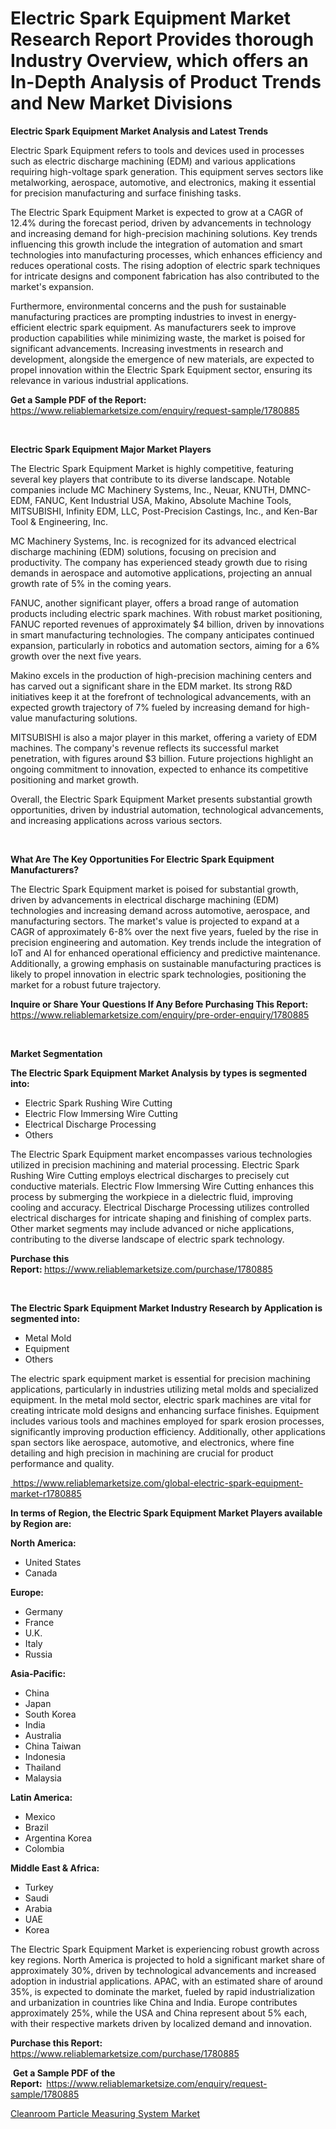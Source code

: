 <p><h1>Electric Spark Equipment Market Research Report Provides thorough Industry Overview, which offers an In-Depth Analysis of Product Trends and New Market Divisions</h1></p><p><strong>Electric Spark Equipment Market Analysis and Latest Trends</strong></p>
<p><p>Electric Spark Equipment refers to tools and devices used in processes such as electric discharge machining (EDM) and various applications requiring high-voltage spark generation. This equipment serves sectors like metalworking, aerospace, automotive, and electronics, making it essential for precision manufacturing and surface finishing tasks.</p><p>The Electric Spark Equipment Market is expected to grow at a CAGR of 12.4% during the forecast period, driven by advancements in technology and increasing demand for high-precision machining solutions. Key trends influencing this growth include the integration of automation and smart technologies into manufacturing processes, which enhances efficiency and reduces operational costs. The rising adoption of electric spark techniques for intricate designs and component fabrication has also contributed to the market's expansion.</p><p>Furthermore, environmental concerns and the push for sustainable manufacturing practices are prompting industries to invest in energy-efficient electric spark equipment. As manufacturers seek to improve production capabilities while minimizing waste, the market is poised for significant advancements. Increasing investments in research and development, alongside the emergence of new materials, are expected to propel innovation within the Electric Spark Equipment sector, ensuring its relevance in various industrial applications.</p></p>
<p><strong>Get a Sample PDF of the Report:&nbsp;</strong> <a href="https://www.reliablemarketsize.com/enquiry/request-sample/1780885?utm_campaign=3345&utm_medium=2&utm_source=Github&utm_content=ia&utm_term=25032025&utm_id=electric-spark-equipment">https://www.reliablemarketsize.com/enquiry/request-sample/1780885</a></p>
<p>&nbsp;</p>
<p><strong>Electric Spark Equipment Major Market Players</strong></p>
<p><p>The Electric Spark Equipment Market is highly competitive, featuring several key players that contribute to its diverse landscape. Notable companies include MC Machinery Systems, Inc., Neuar, KNUTH, DMNC-EDM, FANUC, Kent Industrial USA, Makino, Absolute Machine Tools, MITSUBISHI, Infinity EDM, LLC, Post-Precision Castings, Inc., and Ken-Bar Tool & Engineering, Inc.</p><p>MC Machinery Systems, Inc. is recognized for its advanced electrical discharge machining (EDM) solutions, focusing on precision and productivity. The company has experienced steady growth due to rising demands in aerospace and automotive applications, projecting an annual growth rate of 5% in the coming years.</p><p>FANUC, another significant player, offers a broad range of automation products including electric spark machines. With robust market positioning, FANUC reported revenues of approximately $4 billion, driven by innovations in smart manufacturing technologies. The company anticipates continued expansion, particularly in robotics and automation sectors, aiming for a 6% growth over the next five years.</p><p>Makino excels in the production of high-precision machining centers and has carved out a significant share in the EDM market. Its strong R&D initiatives keep it at the forefront of technological advancements, with an expected growth trajectory of 7% fueled by increasing demand for high-value manufacturing solutions.</p><p>MITSUBISHI is also a major player in this market, offering a variety of EDM machines. The company's revenue reflects its successful market penetration, with figures around $3 billion. Future projections highlight an ongoing commitment to innovation, expected to enhance its competitive positioning and market growth.</p><p>Overall, the Electric Spark Equipment Market presents substantial growth opportunities, driven by industrial automation, technological advancements, and increasing applications across various sectors.</p></p>
<p>&nbsp;</p>
<p><strong>What Are The Key Opportunities For Electric Spark Equipment Manufacturers?</strong></p>
<p><p>The Electric Spark Equipment market is poised for substantial growth, driven by advancements in electrical discharge machining (EDM) technologies and increasing demand across automotive, aerospace, and manufacturing sectors. The market's value is projected to expand at a CAGR of approximately 6-8% over the next five years, fueled by the rise in precision engineering and automation. Key trends include the integration of IoT and AI for enhanced operational efficiency and predictive maintenance. Additionally, a growing emphasis on sustainable manufacturing practices is likely to propel innovation in electric spark technologies, positioning the market for a robust future trajectory.</p></p>
<p><strong>Inquire or Share Your Questions If Any Before Purchasing This Report:</strong> <a href="https://www.reliablemarketsize.com/enquiry/pre-order-enquiry/1780885?utm_campaign=3345&utm_medium=2&utm_source=Github&utm_content=ia&utm_term=25032025&utm_id=electric-spark-equipment">https://www.reliablemarketsize.com/enquiry/pre-order-enquiry/1780885</a></p>
<p>&nbsp;</p>
<p><strong>Market Segmentation</strong></p>
<p><strong>The Electric Spark Equipment Market Analysis by types is segmented into:</strong></p>
<p><ul><li>Electric Spark Rushing Wire Cutting</li><li>Electric Flow Immersing Wire Cutting</li><li>Electrical Discharge Processing</li><li>Others</li></ul></p>
<p><p>The Electric Spark Equipment market encompasses various technologies utilized in precision machining and material processing. Electric Spark Rushing Wire Cutting employs electrical discharges to precisely cut conductive materials. Electric Flow Immersing Wire Cutting enhances this process by submerging the workpiece in a dielectric fluid, improving cooling and accuracy. Electrical Discharge Processing utilizes controlled electrical discharges for intricate shaping and finishing of complex parts. Other market segments may include advanced or niche applications, contributing to the diverse landscape of electric spark technology.</p></p>
<p><strong>Purchase this Report:&nbsp;</strong><a href="https://www.reliablemarketsize.com/purchase/1780885?utm_campaign=3345&utm_medium=2&utm_source=Github&utm_content=ia&utm_term=25032025&utm_id=electric-spark-equipment">https://www.reliablemarketsize.com/purchase/1780885</a></p>
<p>&nbsp;</p>
<p><strong>The Electric Spark Equipment Market Industry Research by Application is segmented into:</strong></p>
<p><ul><li>Metal Mold</li><li>Equipment</li><li>Others</li></ul></p>
<p><p>The electric spark equipment market is essential for precision machining applications, particularly in industries utilizing metal molds and specialized equipment. In the metal mold sector, electric spark machines are vital for creating intricate mold designs and enhancing surface finishes. Equipment includes various tools and machines employed for spark erosion processes, significantly improving production efficiency. Additionally, other applications span sectors like aerospace, automotive, and electronics, where fine detailing and high precision in machining are crucial for product performance and quality.</p></p>
<p><a href="https://www.reliablemarketsize.com/global-electric-spark-equipment-market-r1780885?utm_campaign=3345&utm_medium=2&utm_source=Github&utm_content=ia&utm_term=25032025&utm_id=electric-spark-equipment">&nbsp;https://www.reliablemarketsize.com/global-electric-spark-equipment-market-r1780885</a></p>
<p><strong>In terms of Region, the Electric Spark Equipment Market Players available by Region are:</strong></p>
<p>
    <p> <strong> North America: </strong>
        <ul>
            <li>United States</li>
            <li>Canada</li>
        </ul>
        </p> 
    <p> <strong> Europe: </strong>
        <ul>
            <li>Germany</li>
            <li>France</li>
            <li>U.K.</li>
            <li>Italy</li>
            <li>Russia</li>
        </ul>
        </p> 
    <p> <strong> Asia-Pacific: </strong>
        <ul>
            <li>China</li>
            <li>Japan</li>
            <li>South Korea</li>
            <li>India</li>
            <li>Australia</li>
            <li>China Taiwan</li>
            <li>Indonesia</li>
            <li>Thailand</li>
            <li>Malaysia</li>
        </ul>
        </p> 
    <p> <strong> Latin America: </strong>
        <ul>
            <li>Mexico</li>
            <li>Brazil</li>
            <li>Argentina Korea</li>
            <li>Colombia</li>
        </ul>
        </p> 
    <p> <strong> Middle East & Africa: </strong>
        <ul>
            <li>Turkey</li>
            <li>Saudi</li>
            <li>Arabia</li>
            <li>UAE</li>
            <li>Korea</li>
        </ul>
    </p>
    </p>
<p><p>The Electric Spark Equipment Market is experiencing robust growth across key regions. North America is projected to hold a significant market share of approximately 30%, driven by technological advancements and increased adoption in industrial applications. APAC, with an estimated share of around 35%, is expected to dominate the market, fueled by rapid industrialization and urbanization in countries like China and India. Europe contributes approximately 25%, while the USA and China represent about 5% each, with their respective markets driven by localized demand and innovation.</p></p>
<p><strong>Purchase this Report: </strong><a href="https://www.reliablemarketsize.com/purchase/1780885?utm_campaign=3345&utm_medium=2&utm_source=Github&utm_content=ia&utm_term=25032025&utm_id=electric-spark-equipment">https://www.reliablemarketsize.com/purchase/1780885</a></p>
<p>&nbsp;<strong>Get a Sample PDF of the Report:&nbsp;&nbsp;</strong><a href="https://www.reliablemarketsize.com/enquiry/request-sample/1780885?utm_campaign=3345&utm_medium=2&utm_source=Github&utm_content=ia&utm_term=25032025&utm_id=electric-spark-equipment">https://www.reliablemarketsize.com/enquiry/request-sample/1780885</a></p>
<p><strong></strong></p>
<p><p><a href="https://github.com/debowflaggqw/Market-Research-Report-List-1/blob/main/cleanroom-particle-measuring-system-market.md?utm_campaign=3345&utm_medium=2&utm_source=Github&utm_content=ia&utm_term=25032025&utm_id=electric-spark-equipment">Cleanroom Particle Measuring System Market</a></p></p>